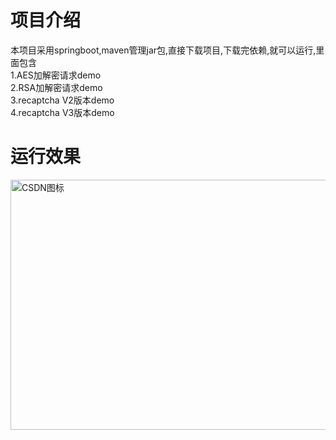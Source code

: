 # 项目介绍 #
本项目采用springboot,maven管理jar包,直接下载项目,下载完依赖,就可以运行,里面包含<br>
1.AES加解密请求demo<br>
2.RSA加解密请求demo<br>
3.recaptcha V2版本demo<br>
4.recaptcha V3版本demo<br>
# 运行效果 #
<img src="http://image.bbpk.com/userImg/201901141756156267.jpeg" width = "600" height = "400" alt="CSDN图标" />
